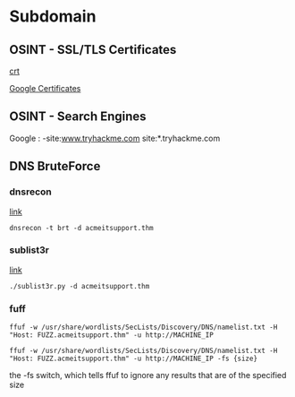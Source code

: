 # Subdomain


## OSINT - SSL/TLS Certificates 
[crt](https://crt.sh)

[Google Certificates](https://transparencyreport.google.com/https/certificates)


## OSINT - Search Engines 
Google : -site:www.tryhackme.com  site:*.tryhackme.com

## DNS BruteForce

### dnsrecon
[link](https://www.kali.org/tools/dnsrecon/)
```
dnsrecon -t brt -d acmeitsupport.thm
```

### sublist3r
[link](https://www.kali.org/tools/sublist3r/)
```
./sublist3r.py -d acmeitsupport.thm
```

### fuff
```
ffuf -w /usr/share/wordlists/SecLists/Discovery/DNS/namelist.txt -H "Host: FUZZ.acmeitsupport.thm" -u http://MACHINE_IP
```

```
ffuf -w /usr/share/wordlists/SecLists/Discovery/DNS/namelist.txt -H "Host: FUZZ.acmeitsupport.thm" -u http://MACHINE_IP -fs {size}
```
the -fs switch, which tells ffuf to ignore any results that are of the specified size
